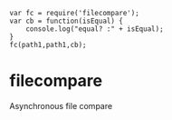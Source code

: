     var fc = require('filecompare');
    var cb = function(isEqual) {
        console.log("equal? :" + isEqual);
    }
    fc(path1,path1,cb);
    

filecompare
===========
    
Asynchronous file compare
